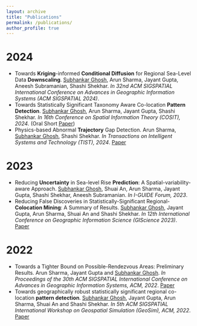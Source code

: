 ```yaml
---
layout: archive
title: "Publications"
permalink: /publications/
author_profile: true
---
```


<!-- {% if author.googlescholar %}
  You can also find my articles on <u><a href="{{author.googlescholar}}">my Google Scholar profile</a>.</u>
{% endif %}

{% include base_path %}

{% for post in site.publications reversed %}
  {% include archive-single.html %}
{% endfor %} -->

2024
======
* Towards **Kriging**-informed **Conditional Diffusion** for Regional Sea-Level Data **Downscaling**. <ins>Subhankar Ghosh</ins>, Arun Sharma, Jayant Gupta, Aneesh Subramanian, Shashi Shekhar. _In 32nd ACM SIGSPATIAL International Conference on Advances in Geographic Information Systems (ACM SIGSPATIAL 2024)_.
* Towards Statistically Significant Taxonomy Aware Co-location **Pattern Detection**. <ins>Subhankar Ghosh</ins>, Arun Sharma, Jayant Gupta, Shashi Shekhar. _In 16th Conference on Spatial Information Theory (COSIT), 2024_. (Oral Short [Paper](https://arxiv.org/abs/2407.00317))
* Physics-based Abnormal **Trajectory** Gap Detection. Arun Sharma, <ins>Subhankar Ghosh</ins>, Shashi Shekhar. _In Transactions on Intelligent Systems and Technology (TIST), 2024_. [Paper](https://dl.acm.org/doi/abs/10.1145/3673235)

2023
======
* Reducing **Uncertainty** in Sea-level Rise **Prediction**: A Spatial-variability-aware Approach. <ins>Subhankar Ghosh</ins>, Shuai An, Arun Sharma, Jayant Gupta, Shashi Shekhar, Aneesh Subramanian. _In I-GUIDE Forum, 2023_.
* Reducing False Discoveries in Statistically-Significant Regional-**Colocation Mining**: A Summary of Results. <ins>Subhankar Ghosh</ins>, Jayant Gupta, Arun Sharma, Shuai An and Shashi Shekhar. _In 12th International Conference on Geographic Information Science (GIScience 2023)_. [Paper](https://drops.dagstuhl.de/opus/volltexte/2023/18898/)

2022
======
* Towards a Tighter Bound on Possible-Rendezvous Areas: Preliminary Results. Arun Sharma, Jayant Gupta and <ins>Subhankar Ghosh</ins>. _In Proceedings of the 30th ACM SIGSPATIAL International Conference on Advances in Geographic Information Systems, ACM, 2022_. [Paper](https://dl.acm.org/doi/abs/10.1145/3557915.3561033)
* Towards geographically robust statistically significant regional co-location **pattern detection**. <ins>Subhankar Ghosh</ins>, Jayant Gupta, Arun Sharma, Shuai An and Shashi Shekhar. _In 5th ACM SIGSPATIAL International Workshop on Geospatial Simulation (GeoSim), ACM, 2022_. [Paper](https://dl.acm.org/doi/abs/10.1145/3557989.3566158)
